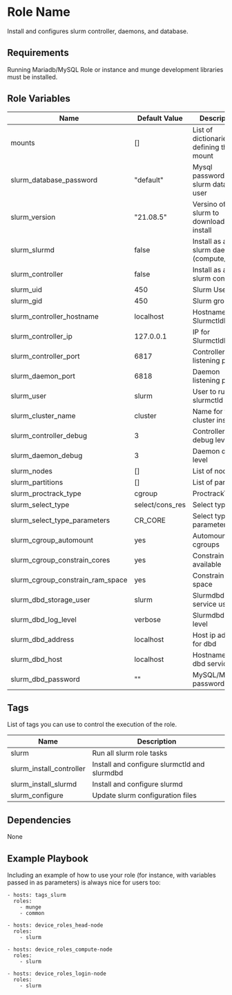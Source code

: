 Role Name
=========

Install and configures slurm controller, daemons, and database.

Requirements
------------

Running Mariadb/MySQL Role or instance and munge development libraries must be installed.

Role Variables
--------------

| Name                             | Default Value   | Description                               |
| ----                             | -----           | -----------                               |
| mounts                           | []              | List of dictionaries defining the mount   |
| slurm_database_password          | "default"       | Mysql password for slurm database user    |
| slurm_version                    | "21.08.5"       | Versino of slurm to download and install  |
| slurm_slurmd                     | false           | Install as a slurm daemon (compute/login) |
| slurm_controller                 | false           | Install as a slurm controller             |
| slurm_uid                        | 450             | Slurm User ID                             |
| slurm_gid                        | 450             | Slurm group ID                            |
| slurm_controller_hostname        | localhost       | Hostname for SlurmctldHost                |
| slurm_controller_ip              | 127.0.0.1       | IP for SlurmctldHost                      |
| slurm_controller_port            | 6817            | Controller listening port                 |
| slurm_daemon_port                | 6818            | Daemon listening port                     |
| slurm_user                       | slurm           | User to run slurmctld as                  |
| slurm_cluster_name               | cluster         | Name for this cluster install             |
| slurm_controller_debug           | 3               | Controller debug level                    |
| slurm_daemon_debug               | 3               | Daemon debug level                        |
| slurm_nodes                      | []              | List of nodes                             |
| slurm_partitions                 | []              | List of partitions                        |
| slurm_proctrack_type             | cgroup          | ProctrackType                             |
| slurm_select_type                | select/cons_res | Select type                               |
| slurm_select_type_parameters     | CR_CORE         | Select type parameter                     |
| slurm_cgroup_automount           | yes             | Automount cgroups                         |
| slurm_cgroup_constrain_cores     | yes             | Constrain cores available                 |
| slurm_cgroup_constrain_ram_space | yes             | Constrain ram space                       |
| slurm_dbd_storage_user           | slurm           | Slurmdbd service user                     |
| slurm_dbd_log_level              | verbose         | Slurmdbd log level                        |
| slurm_dbd_address                | localhost       | Host ip address for dbd                   |
| slurm_dbd_host                   | localhost       | Hostname of dbd service                   |
| slurm_dbd_password               | ""              | MySQL/Mariadb password                    |


Tags
----

List of tags you can use to control the execution of the role.

| Name                     | Description                                  |
| ----                     | -----------                                  |
| slurm                    | Run all slurm role tasks                     |
| slurm_install_controller | Install and configure slurmctld and slurmdbd |
| slurm_install_slurmd     | Install and configure slurmd                 |
| slurm_configure          | Update slurm configuration files             |


Dependencies
------------

None

Example Playbook
----------------

Including an example of how to use your role (for instance, with variables passed in as parameters) is always nice for users too:

    - hosts: tags_slurm
      roles:
        - munge
        - common

    - hosts: device_roles_head-node
      roles:
        - slurm

    - hosts: device_roles_compute-node
      roles:
        - slurm

    - hosts: device_roles_login-node
      roles:
        - slurm
